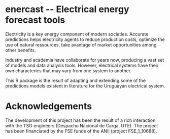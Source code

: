 # enercast -- Electrical energy forecast tools

Electricity is a key energy component of modern societies. Accurate predictions helps 
electricity agents to reduce production costs, optimize the use of natural ressources,
take avantage of market opportunities among other benefits.

Industry and academia have collaborate for years now, producing a vast set of models
and data analysis tools. However, electrical systems have their own characterics that
may vary from one system to another. 

This R package is the result of adapting and extending some of the predictions models
existent in literature for the Uruguayan electrical system. 

# Acknowledgements
The development of this project has been the result of a rich interaction with the
TSO engineers (Despacho Nacional de Carga, UTE). The project has been financiated
by the FSE funds of the ANII (project FSE_1_10688).


